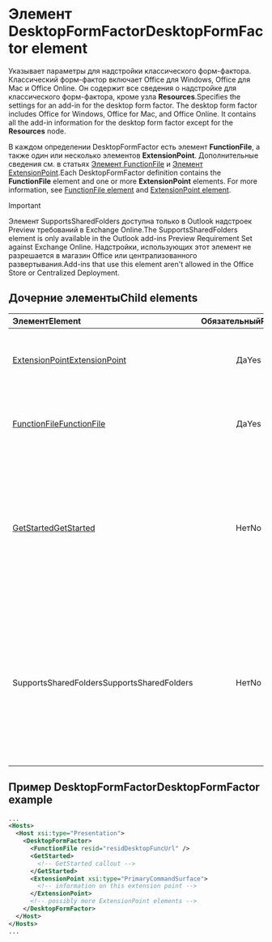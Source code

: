 # <a name="desktopformfactor-element"></a><span data-ttu-id="7f03a-101">Элемент DesktopFormFactor</span><span class="sxs-lookup"><span data-stu-id="7f03a-101">DesktopFormFactor element</span></span>

<span data-ttu-id="7f03a-p101">Указывает параметры для надстройки классического форм-фактора. Классический форм-фактор включает Office для Windows, Office для Mac и Office Online. Он содержит все сведения о надстройке для классического форм-фактора, кроме узла **Resources**.</span><span class="sxs-lookup"><span data-stu-id="7f03a-p101">Specifies the settings for an add-in for the desktop form factor. The desktop form factor includes Office for Windows, Office for Mac, and Office Online. It contains all the add-in information for the desktop form factor except for the  **Resources** node.</span></span>

<span data-ttu-id="7f03a-p102">В каждом определении DesktopFormFactor есть элемент **FunctionFile**, а также один или несколько элементов **ExtensionPoint**. Дополнительные сведения см. в статьях [Элемент FunctionFile](functionfile.md) и [Элемент ExtensionPoint](extensionpoint.md).</span><span class="sxs-lookup"><span data-stu-id="7f03a-p102">Each DesktopFormFactor definition contains the  **FunctionFile** element and one or more **ExtensionPoint** elements. For more information, see [FunctionFile element](functionfile.md) and [ExtensionPoint element](extensionpoint.md).</span></span>

> [!IMPORTANT]
> <span data-ttu-id="7f03a-107">Элемент SupportsSharedFolders доступна только в Outlook надстроек Preview требований в Exchange Online.</span><span class="sxs-lookup"><span data-stu-id="7f03a-107">The SupportsSharedFolders element is only available in the Outlook add-ins Preview Requirement Set against Exchange Online.</span></span>
> <span data-ttu-id="7f03a-108">Надстройки, использующих этот элемент не разрешается в магазин Office или централизованного развертывания.</span><span class="sxs-lookup"><span data-stu-id="7f03a-108">Add-ins that use this element aren't allowed in the Office Store or Centralized Deployment.</span></span>

## <a name="child-elements"></a><span data-ttu-id="7f03a-109">Дочерние элементы</span><span class="sxs-lookup"><span data-stu-id="7f03a-109">Child elements</span></span>

| <span data-ttu-id="7f03a-110">Элемент</span><span class="sxs-lookup"><span data-stu-id="7f03a-110">Element</span></span>                               | <span data-ttu-id="7f03a-111">Обязательный</span><span class="sxs-lookup"><span data-stu-id="7f03a-111">Required</span></span> | <span data-ttu-id="7f03a-112">Описание</span><span class="sxs-lookup"><span data-stu-id="7f03a-112">Description</span></span>  |
|:--------------------------------------|:--------:|:-------------|
| [<span data-ttu-id="7f03a-113">ExtensionPoint</span><span class="sxs-lookup"><span data-stu-id="7f03a-113">ExtensionPoint</span></span>](extensionpoint.md)   | <span data-ttu-id="7f03a-114">Да</span><span class="sxs-lookup"><span data-stu-id="7f03a-114">Yes</span></span>      | <span data-ttu-id="7f03a-115">Определяет, где предоставляются функции надстройки.</span><span class="sxs-lookup"><span data-stu-id="7f03a-115">Defines where an add-in exposes functionality.</span></span> |
| [<span data-ttu-id="7f03a-116">FunctionFile</span><span class="sxs-lookup"><span data-stu-id="7f03a-116">FunctionFile</span></span>](functionfile.md)       | <span data-ttu-id="7f03a-117">Да</span><span class="sxs-lookup"><span data-stu-id="7f03a-117">Yes</span></span>      | <span data-ttu-id="7f03a-118">URL-адрес файла, который содержит функции JavaScript.</span><span class="sxs-lookup"><span data-stu-id="7f03a-118">A URL to a file that contains JavaScript functions.</span></span>|
| [<span data-ttu-id="7f03a-119">GetStarted</span><span class="sxs-lookup"><span data-stu-id="7f03a-119">GetStarted</span></span>](getstarted.md)           | <span data-ttu-id="7f03a-120">Нет</span><span class="sxs-lookup"><span data-stu-id="7f03a-120">No</span></span>       | <span data-ttu-id="7f03a-121">Определяет выноску, которая отображается при установке надстройки в ведущих приложениях Word, Excel и PowerPoint.</span><span class="sxs-lookup"><span data-stu-id="7f03a-121">Defines the callout that appears when installing the add-in in Word, Excel, or PowerPoint hosts.</span></span> |
| <span data-ttu-id="7f03a-122">SupportsSharedFolders</span><span class="sxs-lookup"><span data-stu-id="7f03a-122">SupportsSharedFolders</span></span>                 | <span data-ttu-id="7f03a-123">Нет</span><span class="sxs-lookup"><span data-stu-id="7f03a-123">No</span></span>       | <span data-ttu-id="7f03a-124">Определяет доступна в сценариях делегат надстройки Outlook и имеет значение *false* по умолчанию.</span><span class="sxs-lookup"><span data-stu-id="7f03a-124">Defines whether the Outlook add-in is available in delegate scenarios and is set to *false* by default.</span></span> <span data-ttu-id="7f03a-125">Предварительный просмотр наборы требований.</span><span class="sxs-lookup"><span data-stu-id="7f03a-125">Preview requirement set.</span></span>|

## <a name="desktopformfactor-example"></a><span data-ttu-id="7f03a-126">Пример DesktopFormFactor</span><span class="sxs-lookup"><span data-stu-id="7f03a-126">DesktopFormFactor example</span></span>

```xml
...
<Hosts>
  <Host xsi:type="Presentation">
    <DesktopFormFactor>
      <FunctionFile resid="residDesktopFuncUrl" />
      <GetStarted>
        <!-- GetStarted callout -->
      </GetStarted>
      <ExtensionPoint xsi:type="PrimaryCommandSurface">
        <!-- information on this extension point -->
      </ExtensionPoint>
      <!-- possibly more ExtensionPoint elements -->
    </DesktopFormFactor>
  </Host>
</Hosts>
...
```
